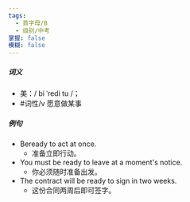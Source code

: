 ```yaml
---
tags:
  - 首字母/B
  - 级别/中考
掌握: false
模糊: false
---
```

##### 词义
- 美：/ bi ˈredi tu /；
- #词性/v  愿意做某事
##### 例句
- Beready to act at once.
	- 准备立即行动。
- You must be ready to leave at a moment's notice.
	- 你必须随时准备出发。
- The contract will be ready to sign in two weeks.
	- 这份合同两周后即可签字。

